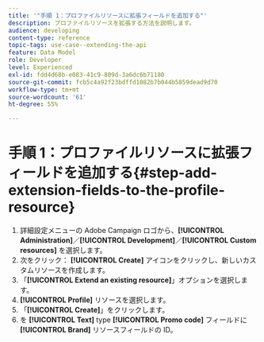 ```yaml
---
title: '"手順 1：プロファイルリソースに拡張フィールドを追加する"'
description: プロファイルリソースを拡張する方法を説明します。
audience: developing
content-type: reference
topic-tags: use-case--extending-the-api
feature: Data Model
role: Developer
level: Experienced
exl-id: fdd4d68b-e083-41c9-809d-3a6dc6b71180
source-git-commit: fcb5c4a92f23bdffd1082b7b044b5859dead9d70
workflow-type: tm+mt
source-wordcount: '61'
ht-degree: 55%

---
```


# 手順 1：プロファイルリソースに拡張フィールドを追加する{#step-add-extension-fields-to-the-profile-resource}

1. 詳細設定メニューの Adobe Campaign ロゴから、**[!UICONTROL Administration]**／**[!UICONTROL Development]**／**[!UICONTROL Custom resources]** を選択します。
1. 次をクリック： **[!UICONTROL Create]** アイコンをクリックし、新しいカスタムリソースを作成します。
1. 「**[!UICONTROL Extend an existing resource]**」オプションを選択します。
1. **[!UICONTROL Profile]** リソースを選択します。
1. 「**[!UICONTROL Create]**」をクリックします。
1. を **[!UICONTROL Text]** type **[!UICONTROL Promo code]** フィールドに **[!UICONTROL Brand]** リソースフィールドの ID。
